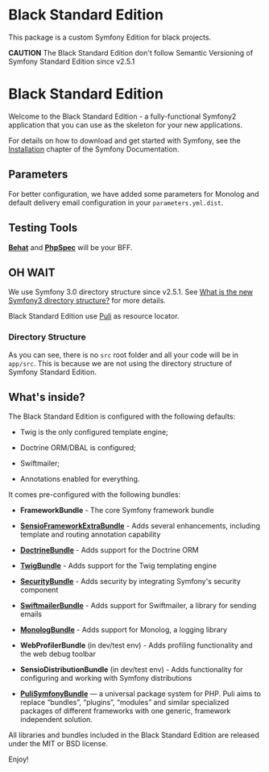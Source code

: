 Black Standard Edition
======================

This package is a custom Symfony Edition for black projects.

__CAUTION__ The Black Standard Edition don't follow Semantic Versioning 
of Symfony Standard Edition since v2.5.1

Black Standard Edition
========================

Welcome to the Black Standard Edition - a fully-functional Symfony2
application that you can use as the skeleton for your new applications.

For details on how to download and get started with Symfony, see the
[Installation][1] chapter of the Symfony Documentation.

Parameters
-------------

For better configuration, we have added some parameters for Monolog and default 
delivery email configuration in your `parameters.yml.dist`.

Testing Tools
----------------

[**Behat**][22] and [**PhpSpec**][24] will be your BFF.

OH WAIT
----------

We use Symfony 3.0 directory structure since v2.5.1. 
See [What is the new Symfony3 directory structure?][25] for more details.

Black Standard Edition use [Puli][2] as resource locator.

### Directory Structure

As you can see, there is no `src` root folder and all your code will be in `app/src`.
This is because we are not using the directory structure of Symfony Standard Edition.

What's inside?
---------------

The Black Standard Edition is configured with the following defaults:

  * Twig is the only configured template engine;

  * Doctrine ORM/DBAL is configured;

  * Swiftmailer;

  * Annotations enabled for everything.

It comes pre-configured with the following bundles:

  * **FrameworkBundle** - The core Symfony framework bundle

  * [**SensioFrameworkExtraBundle**][6] - Adds several enhancements, including
    template and routing annotation capability

  * [**DoctrineBundle**][7] - Adds support for the Doctrine ORM

  * [**TwigBundle**][8] - Adds support for the Twig templating engine

  * [**SecurityBundle**][9] - Adds security by integrating Symfony's security
    component

  * [**SwiftmailerBundle**][10] - Adds support for Swiftmailer, a library for
    sending emails

  * [**MonologBundle**][11] - Adds support for Monolog, a logging library

  * **WebProfilerBundle** (in dev/test env) - Adds profiling functionality and
    the web debug toolbar

  * **SensioDistributionBundle** (in dev/test env) - Adds functionality for
    configuring and working with Symfony distributions
    
  * [**PuliSymfonyBundle**][12] — a universal package system for PHP. Puli aims 
    to replace “bundles”, “plugins”, “modules” and similar specialized packages of
    different frameworks with one generic, framework independent solution.

All libraries and bundles included in the Black Standard Edition are
released under the MIT or BSD license.

Enjoy!

[1]:  https://symfony.com/doc/current/book/installation.html
[2]: http://docs.puli.io/en/latest/repository/introduction.html
[6]:  https://symfony.com/doc/current/bundles/SensioFrameworkExtraBundle/index.html
[7]:  https://symfony.com/doc/current/book/doctrine.html
[8]:  https://symfony.com/doc/current/book/templating.html
[9]:  https://symfony.com/doc/current/book/security.html
[10]: https://symfony.com/doc/current/cookbook/email.html
[11]: https://symfony.com/doc/current/cookbook/logging/monolog.html
[12]: http://docs.puli.io/en/latest/extensions/symfony-bundle.html
[22]: http://behat.org/
[24]: http://phpspec.net/
[25]: http://stackoverflow.com/questions/23993295/what-is-the-new-symfony-3-directory-structure
